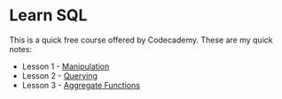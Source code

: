 # Learn SQL

This is a quick free course offered by Codecademy. These are my quick notes:

* Lesson 1 - [Manipulation](notes/l1) 
* Lesson 2 - [Querying](notes/l2.md)
* Lesson 3 - [Aggregate Functions](notes/l3.md) 
